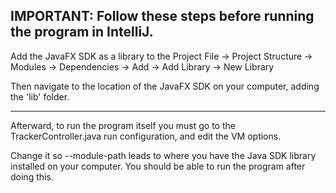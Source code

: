 IMPORTANT: Follow these steps before running the program in IntelliJ.
---
Add the JavaFX SDK as a library to the Project
File -> Project Structure -> Modules -> Dependencies -> Add -> Add Library -> New Library

Then navigate to the location of the JavaFX SDK on your computer, adding the 'lib' folder.

---

Afterward, to run the program itself you must go to the TrackerController.java run configuration, and edit the VM options.

Change it so --module-path leads to where you have the Java SDK library installed on your computer.
You should be able to run the program after doing this. 